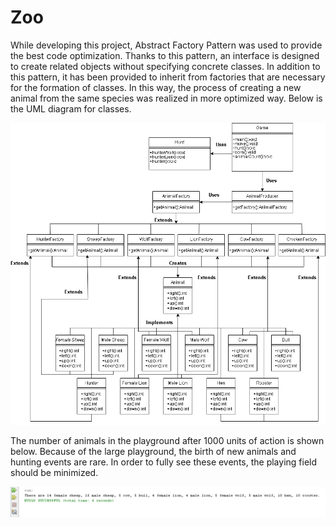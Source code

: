# Zoo

While developing this project, Abstract Factory Pattern was used to provide the best code optimization. Thanks to this pattern, an interface is designed to create related objects without specifying concrete classes. In addition to this pattern, it has been provided to inherit from factories that are necessary for the formation of classes. In this way, the process of creating a new animal from the same species was realized in more optimized way. Below is the UML diagram for classes.


<img src="uml.png" alt="My cool logo"/>

The number of animals in the playground after 1000 units of action is shown below. Because of the large playground, the birth of new animals and hunting events are rare. In order to fully see these events, the playing field should be minimized.

<img src="output.png" alt="My cool logo"/>
